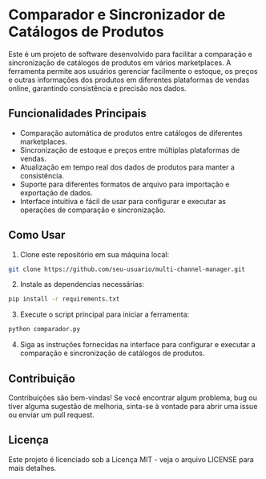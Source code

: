 # Comparador e Sincronizador de Catálogos de Produtos

Este é um projeto de software desenvolvido para facilitar a comparação e sincronização de catálogos de produtos em vários marketplaces. A ferramenta permite aos usuários gerenciar facilmente o estoque, os preços e outras informações dos produtos em diferentes plataformas de vendas online, garantindo consistência e precisão nos dados.

## Funcionalidades Principais

- Comparação automática de produtos entre catálogos de diferentes marketplaces.
- Sincronização de estoque e preços entre múltiplas plataformas de vendas.
- Atualização em tempo real dos dados de produtos para manter a consistência.
- Suporte para diferentes formatos de arquivo para importação e exportação de dados.
- Interface intuitiva e fácil de usar para configurar e executar as operações de comparação e sincronização.

## Como Usar

1. Clone este repositório em sua máquina local:

```bash
git clone https://github.com/seu-usuario/multi-channel-manager.git
```
2. Instale as dependencias necessárias:

```bash
pip install -r requirements.txt
```
3. Execute o script principal para iniciar a ferramenta:

```bash
python comparador.py
```
4. Siga as instruções fornecidas na interface para configurar e executar a comparação e sincronização de catálogos de produtos.

## Contribuição
Contribuições são bem-vindas! Se você encontrar algum problema, bug ou tiver alguma sugestão de melhoria, sinta-se à vontade para abrir uma issue ou enviar um pull request.

## Licença
Este projeto é licenciado sob a Licença MIT - veja o arquivo LICENSE para mais detalhes.
